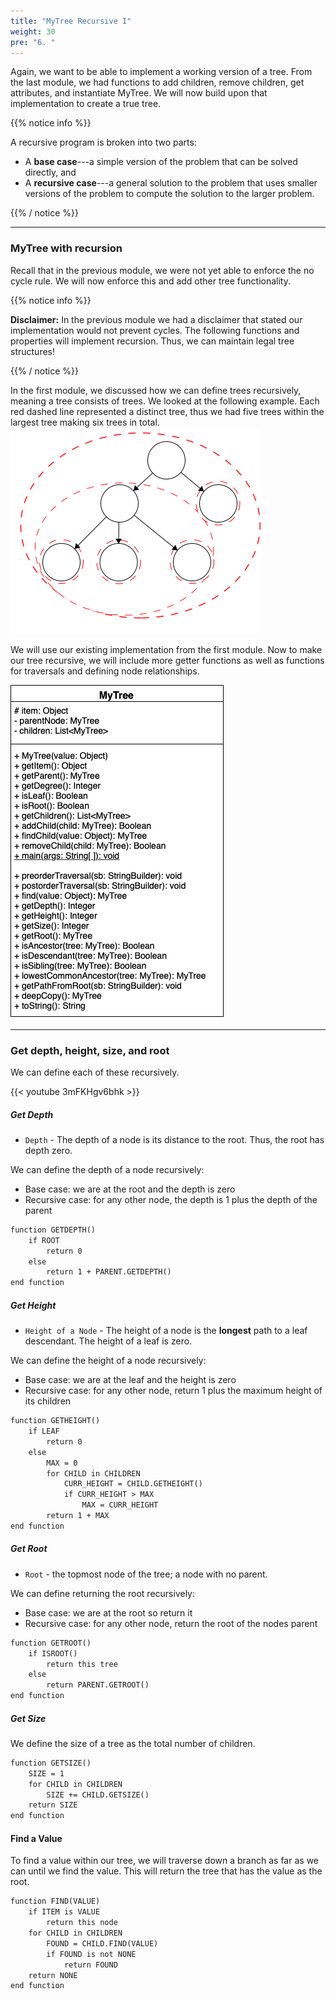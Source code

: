 ```yaml
---
title: "MyTree Recursive I"
weight: 30
pre: "6. "
---
```


Again, we want to be able to implement a working version of a tree. From the last module, we had functions to add children, remove children, get attributes, and instantiate MyTree. We will now build upon that implementation to create a true tree. 

{{% notice info %}}

A recursive program is broken into two parts:

* A **base case**---a simple version of the problem that can be solved directly, and
* A **recursive case**---a general solution to the problem that uses smaller versions of the problem to compute the solution to the larger problem.

{{% / notice %}}

---

### MyTree with recursion

Recall that in the previous module, we were not yet able to enforce the no cycle rule. We will now enforce this and add other tree functionality. 

{{% notice info %}}

**Disclaimer:** In the previous module we had a disclaimer that stated our implementation would not prevent cycles. The following functions and properties will implement recursion. Thus, we can maintain legal tree structures!

{{% / notice %}}

In the first module, we discussed how we can define trees recursively, meaning a tree consists of trees. We looked at the following example. Each red dashed line represented a distinct tree, thus we had five trees within the largest tree making six trees in total. 
![Subtrees](images/14/2Tree_SubTree.png)

We will use our existing implementation from the first module. Now to make our tree recursive, we will include more getter functions as well as functions for traversals and defining node relationships.

![UML](images/14/rec_tree_uml.png)

---

### Get depth, height, size, and root

We can define each of these recursively. 

{{< youtube 3mFKHgv6bhk  >}}

##### Get Depth

- `Depth` - The depth of a node is its distance to the root. Thus, the root has depth zero.

We can define the depth of a node recursively:
- Base case: we are at the root and the depth is zero
- Recursive case: for any other node, the depth is 1 plus the depth of the parent

```tex
function GETDEPTH()
    if ROOT
        return 0
    else 
        return 1 + PARENT.GETDEPTH()
end function
```

##### Get Height

- `Height of a Node` - The height of a node is the **longest** path to a leaf descendant. The height of a leaf is zero.

We can define the height of a node recursively:
- Base case: we are at the leaf and the height is zero
- Recursive case: for any other node, return 1 plus the maximum height of its children

```tex
function GETHEIGHT()
    if LEAF
        return 0
    else 
        MAX = 0
        for CHILD in CHILDREN
            CURR_HEIGHT = CHILD.GETHEIGHT()
            if CURR_HEIGHT > MAX
                MAX = CURR_HEIGHT
        return 1 + MAX
end function
```

##### Get Root

- `Root` - the topmost node of the tree; a node with no parent.

We can define returning the root recursively:
- Base case: we are at the root so return it
- Recursive case: for any other node, return the root of the nodes parent

```tex
function GETROOT()
    if ISROOT()
        return this tree
    else
        return PARENT.GETROOT()
end function
```

##### Get Size
We define the size of a tree as the total number of children. 

```tex
function GETSIZE()
    SIZE = 1
    for CHILD in CHILDREN
        SIZE += CHILD.GETSIZE()
    return SIZE
end function
```


#### Find a Value 
To find a value within our tree, we will traverse down a branch as far as we can until we find the value. This will return the tree that has the value as the root.

```tex
function FIND(VALUE)
	if ITEM is VALUE
		return this node
	for CHILD in CHILDREN
		FOUND = CHILD.FIND(VALUE)
		if FOUND is not NONE
			return FOUND
	return NONE
end function
```


